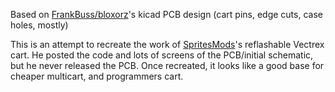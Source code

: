 Based on [FrankBuss/bloxorz](https://github.com/FrankBuss/bloxorz)'s kicad PCB design (cart pins, edge cuts, case holes, mostly)

This is an attempt to recreate the work of [SpritesMods](http://spritesmods.com/?art=veccart&page=1)'s reflashable Vectrex cart. He posted the code and lots of screens of the PCB/initial schematic, but he never released the PCB. Once recreated, it looks like a good base for cheaper multicart, and programmers cart.
